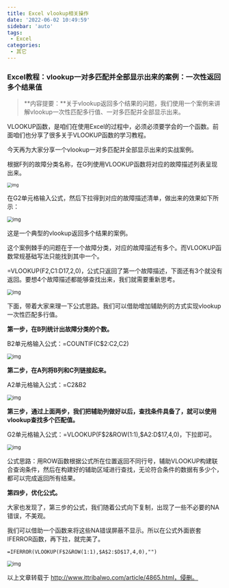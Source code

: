 ```yaml
---
title: Excel vlookup相关操作
date: '2022-06-02 10:49:59'
sidebar: 'auto'
tags:
 - Excel
categories:
 - 其它
---
```


### Excel教程：vlookup一对多匹配并全部显示出来的案例：一次性返回多个结果值

> **内容提要：**关于vlookup返回多个结果的问题，我们使用一个案例来讲解vlookup一次性匹配多行值、一对多匹配并全部显示出来。

VLOOKUP函数，是咱们在使用Excel的过程中，必须必须要学会的一个函数。前面咱们也分享了很多关于VLOOKUP函数的学习教程。

今天再为大家分享一个vlookup一对多匹配并全部显示出来的实战案例。

根据F列的故障分类名称，在G列使用VLOOKUP函数将对应的故障描述列表呈现出来。

<img src="https://s2.loli.net/2022/06/02/dk8ADeOCKXHptj4.jpg" alt="img" style="zoom:67%;" />

在G2单元格输入公式，然后下拉得到对应的故障描述清单，做出来的效果如下所示：

<img src="https://s2.loli.net/2022/06/02/DcSXaiBwuAJ2hxV.gif" alt="img" style="zoom:80%;" />

这是一个典型的vlookup返回多个结果的案例。

这个案例棘手的问题在于一个故障分类，对应的故障描述有多个。而VLOOKUP函数常规基础写法只能找到其中一个。

=VLOOKUP(F2,C1:D17,2,0)，公式只返回了第一个故障描述，下面还有3个就没有返回。要想4个故障描述都能够查找出来，我们就需要重新思考。

<img src="https://s2.loli.net/2022/06/02/UGXWg8PpaovNmF7.jpg" alt="img" style="zoom:80%;" />

下面，带着大家来理一下公式思路。我们可以借助增加辅助列的方式实现vlookup一次性匹配多行值。

**第一步，在B列统计出故障分类的个数。**

B2单元格输入公式：=COUNTIF(C$2:C2,C2)

<img src="https://s2.loli.net/2022/06/02/AEmN95Bi31f74eR.jpg" alt="img" style="zoom:80%;" />

**第二步，在A列将B列和C列链接起来。**

A2单元格输入公式：=C2&B2

<img src="https://s2.loli.net/2022/06/02/Se4Et1BJqmp8jzv.jpg" alt="img" style="zoom:80%;" />

**第三步，通过上面两步，我们把辅助列做好以后，查找条件具备了，就可以使用vlookup查找多个匹配值。**

G2单元格输入公式：=VLOOKUP(F$2&ROW(1:1),$A$2:$D$17,4,0)，下拉即可。

<img src="http://www.ittribalwo.com/upfiles/image/20211219212120.jpg" alt="img" style="zoom:80%;" />

公式思路：用ROW函数根据公式所在位置返回不同行号，辅助VLOOKUP构建联合查询条件，然后在构建好的辅助区域进行查找，无论符合条件的数据有多少个，都可以完成返回所有结果。

**第四步，优化公式。**

大家也发现了，第三步的公式，我们随着公式向下复制，出现了一些不必要的NA错误，不美观。

我们可以借助一个函数来将这些NA错误屏蔽不显示。所以在公式外面嵌套IFERROR函数，再下拉，就完美了。

`=IFERROR(VLOOKUP(F$2&ROW(1:1),$A$2:$D$17,4,0),"")`

<img src="http://www.ittribalwo.com/upfiles/image/20211219212238.gif" alt="img" style="zoom:80%;" />



以上文章转载于 http://www.ittribalwo.com/article/4865.html，侵删。